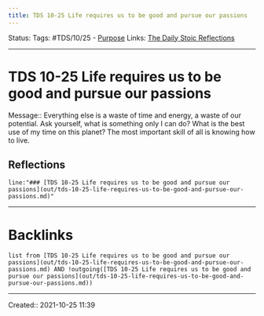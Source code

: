```yaml
---
title: TDS 10-25 Life requires us to be good and pursue our passions
---
```

Status:
Tags: #TDS/10/25 - [Purpose](out/purpose.md)
Links: [The Daily Stoic Reflections](out/the-daily-stoic-reflections.md)
___
# TDS 10-25 Life requires us to be good and pursue our passions
Message:: Everything else is a waste of time and energy, a waste of our potential. Ask yourself, what is something only I can do? What is the best use of my time on this planet? The most important skill of all is knowing how to live.

## Reflections
 ```query
line:"### [TDS 10-25 Life requires us to be good and pursue our passions](out/tds-10-25-life-requires-us-to-be-good-and-pursue-our-passions.md)"
```
___
# Backlinks
```dataview
list from [TDS 10-25 Life requires us to be good and pursue our passions](out/tds-10-25-life-requires-us-to-be-good-and-pursue-our-passions.md) AND !outgoing([TDS 10-25 Life requires us to be good and pursue our passions](out/tds-10-25-life-requires-us-to-be-good-and-pursue-our-passions.md))
```
___

Created:: 2021-10-25 11:39

